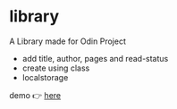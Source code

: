# library
A Library made for Odin Project 

- add title, author, pages and read-status
- create using class
- localstorage

demo 👉 [here](https://shisunlel.github.io/library/)
